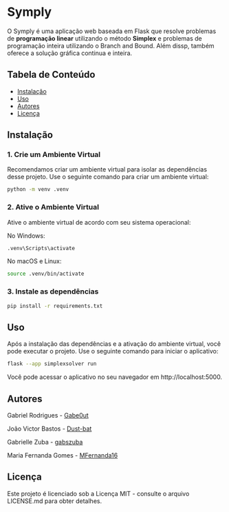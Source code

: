 # Symply

O Symply é uma aplicação web baseada em Flask que resolve problemas de **programação linear** utilizando o método **Simplex** e problemas de programação inteira utilizando o Branch and Bound. Além dissp, também oferece a solução gráfica continua e inteira. 


## Tabela de Conteúdo

- [Instalação](#instalação)
- [Uso](#uso)
- [Autores](#autores)
- [Licença](#licença)

## Instalação

### 1. Crie um Ambiente Virtual

Recomendamos criar um ambiente virtual para isolar as dependências desse projeto. Use o seguinte comando para criar um ambiente virtual:

```bash
python -m venv .venv
```
### 2. Ative o Ambiente Virtual

Ative o ambiente virtual de acordo com seu sistema operacional:

No Windows:
```bash
.venv\Scripts\activate
```
No macOS e Linux:
```bash
source .venv/bin/activate
```
### 3. Instale as dependências
```bash
pip install -r requirements.txt
```
## Uso

Após a instalação das dependências e a ativação do ambiente virtual, você pode executar o projeto. Use o seguinte comando para iniciar o aplicativo:
```bash
flask --app simplexsolver run
```

Você pode acessar o aplicativo no seu navegador em http://localhost:5000.

## Autores
Gabriel Rodrigues - [Gabe0ut](https://github.com/Gabe0ut "Gabe0ut")

João Victor Bastos - [Dust-bat](https://github.com/Dust-bat "Dust-bat")

Gabrielle Zuba - [gabszuba ](https://github.com/gabszuba "gabszuba")

Maria Fernanda Gomes - [MFernanda16](https://github.com/MFernanda16 "MFernanda16")

## Licença

Este projeto é licenciado sob a Licença MIT - consulte o arquivo LICENSE.md para obter detalhes.

